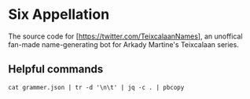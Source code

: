 # Six Appellation

The source code for [https://twitter.com/TeixcalaanNames], an
unoffical fan-made name-generating bot for Arkady Martine's
Teixcalaan series.

## Helpful commands
```
cat grammer.json | tr -d '\n\t' | jq -c . | pbcopy
```
